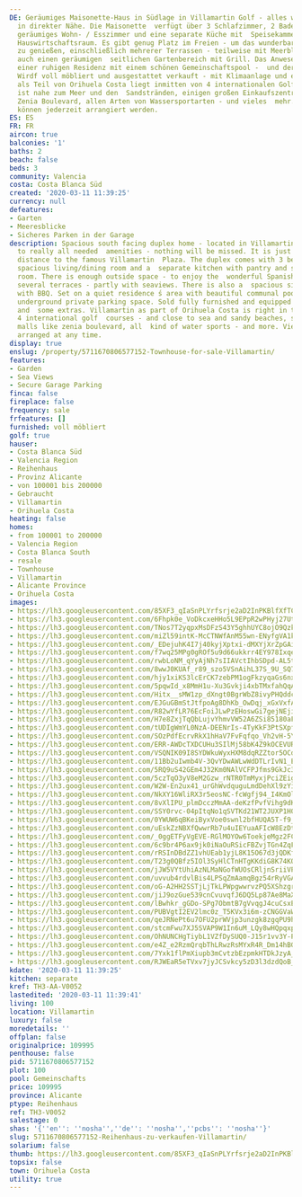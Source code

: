 ```yaml
---
DE: Geräumiges Maisonette-Haus in Südlage in Villamartin Golf - alles was man braucht
  in direkter Nähe. Die Maisonette  verfügt über 3 Schlafzimmer, 2 Badezimmer, ein
  geräumiges Wohn- / Esszimmer und eine separate Küche mit  Speisekammer und separatem
  Hauswirtschaftsraum. Es gibt genug Platz im Freien - um das wunderbare spanische  Klima
  zu genießen, einschließlich mehrerer Terrassen - teilweise mit Meerblick. Es gibt
  auch einen geräumigen  seitlichen Gartenbereich mit Grill. Das Anwesen liegt in
  einer ruhigen Residenz mit einem schönen Gemeinschaftspool -  und der privaten Tiefgarage.
  Wirdf voll möbliert und ausgestattet verkauft - mit Klimaanlage und einigen Extras.  Villamartin
  als Teil von Orihuela Costa liegt inmitten von 4 internationalen Golfplätzen - und
  ist nahe zum Meer und den  Sandstränden, einigen großen Einkaufszentren wie dem
  Zenia Boulevard, allen Arten von Wassersportarten - und vieles  mehr. Besichtigungen
  können jederzeit arrangiert werden.
ES: ES
FR: FR
aircon: true
balconies: '1'
baths: 2
beach: false
beds: 3
community: Valencia
costa: Costa Blanca Süd
created: '2020-03-11 11:39:25'
currency: null
defeatures:
- Garten
- Meeresblicke
- Sicheres Parken in der Garage
description: Spacious south facing duplex home - located in Villamartin Golf - close
  to really all needed  amenities - nothing will be missed. It is just a short walking
  distance to the famous Villamartin  Plaza. The duplex comes with 3 bedrooms, 2 bathrooms,
  spacious living/dining room and a  separate kitchen with pantry and separate utility
  room. There is enough outside space - to enjoy the  wonderful Spanish climate, including
  several terraces - partly with seaviews. There is also a  spacious side garden area
  with BBQ. Set on a quiet residence ́s area with beautiful communal pool  - and the
  underground private parking space. Sold fully furnished and equipped - with A/C
  and  some extras. Villamartin as part of Orihuela Costa is right in the middle of
  4 international golf  courses - and close to sea and sandy beaches, some big shopping
  malls like zenia boulevard, all  kind of water sports - and more. Viewings can be
  arranged at any time.
display: true
enslug: /property/5711670806577152-Townhouse-for-sale-Villamartin/
features:
- Garden
- Sea Views
- Secure Garage Parking
finca: false
fireplace: false
frequency: sale
frfeatures: []
furnished: voll möbliert
golf: true
hauser:
- Costa Blanca Süd
- Valencia Region
- Reihenhaus
- Provinz Alicante
- von 100001 bis 200000
- Gebraucht
- Villamartin
- Orihuela Costa
heating: false
homes:
- from 100001 to 200000
- Valencia Region
- Costa Blanca South
- resale
- Townhouse
- Villamartin
- Alicante Province
- Orihuela Costa
images:
- https://lh3.googleusercontent.com/85XF3_qIaSnPLYrfsrje2aD2InPKBlfXfTClxt7_lg8Lm71woZ2MHiAG9OFnudTBRQ2W3bg5WRe9p19xrfKt=w640-rj-e30-l100
- https://lh3.googleusercontent.com/6Fhpk0e_VoDkcxeHHo5L9EPpR2wPHyj27UtCTxl-8iz1AJ4PSrpILmbFmXgKRiVgqTq3mh8CoWFQ2GiOamJdng=w640-rj-e30-l100
- https://lh3.googleusercontent.com/TNos7T2yqpxMsDFzS43Y5ghhUYC8ojO9QzkLa9r7HzspOfH271g8TLP0PDZeED10WndXgA9_QfWRYUkPre6RLw=w640-rj-e30-l100
- https://lh3.googleusercontent.com/miZl59intK-McCTNWfAnM55wn-ENyfgVA1kgIkpSYJ2LS4P-j4VOfWm3uRiPr8VeZ2VLCgR7vmaPU3jUDp5h=w640-rj-e30-l100
- https://lh3.googleusercontent.com/_EDejuhK4I7j40kyjXptxi-dMXYjXrZpGAiNpkpsLgSBqgmLtO6zw4IhXiEqBQGbGb-5KWtAgG97S2CAQ4o=w640-rj-e30-l100
- https://lh3.googleusercontent.com/f7wq25MPg0gROf5u9d66ukkrr4EY978Ixqe7pmOy4KPeqzMT22lQy-72LnqTIsuaqDnL43pxK7dO4QfjTyxf=w640-rj-e30-l100
- https://lh3.googleusercontent.com/rwbLoNM_qYyAjNh7sIIAVctIhbSDpd-AL5tzyCGRXzmkIziocRzLRlBydkoY4KPYmlkDj29HU82aLTHKQGk=w640-rj-e30-l100
- https://lh3.googleusercontent.com/8wwJ0KUAf_r89_szo5VSnAihL37S_9U_SQ7Z_ya2HP7sUG6R-6OSehaHTm8I49DWHK5bd7xhEw3HTk7RKR_RiQ=w640-rj-e30-l100
- https://lh3.googleusercontent.com/hjy1xiKS3lcErCK7zebPM1ogFkzyqaGs6nxK9hU_YyO9oWmSBGfTMYxDQbwMt67ZyMH3BlMK-HdI7TBpFtOMSA=w640-rj-e30-l100
- https://lh3.googleusercontent.com/5pqwId_x8MmH1u-Xu3Gvkji4xbTMxfahQqAC4WdW2QjF3RI6trP0-xwKcO2xTZq6ITqQObrb7UQk2QQEwLBJ=w640-rj-e30-l100
- https://lh3.googleusercontent.com/Hitx__sMW1zp_dXngt0BgrWbZ8ivyPHQddcPxcoArVAubzwdnLj7I116WqblmpfYuwUETOjLQdrxCi_Aq8Xg=w640-rj-e30-l100
- https://lh3.googleusercontent.com/EJGuGBmStJtfpoAg8DhKb_OwDqj_xGxVxfAEr_QCsV2DZr5U5J2LVy_S7wBE2mtPEQbqmN4QVT9gU0ThAqkH=w640-rj-e30-l100
- https://lh3.googleusercontent.com/R82wYfLR76EcFoiJLwPzEHoswGi7gejNEji7tn8Kcj_rlzwopoExKwpeR3gXViHdURs1LPqEsjDzjRUXbWTb=w640-rj-e30-l100
- https://lh3.googleusercontent.com/H7e8ZxjTqQbLujvYhmvVW52A6ZSi85180aFl4T-AOBoGJYqP-jruLH7oVpxnnwAQGIOUKnBZzmJM2hqTVaA=w640-rj-e30-l100
- https://lh3.googleusercontent.com/tUDIgWmYL0NzA-DEENrIs-4TyKkF3PtSXpfWRoqpEZr0l-ve59OQJdgHA1Ab3DLOP9MSxt1v9U2DXZ0kbuVD=w640-rj-e30-l100
- https://lh3.googleusercontent.com/SOzPdfEcrvRkX1hHaV7FvFqfqo_Vh2vH-5YGa4ZVDLCplE5z6bYqIsWVz8ZiEKUgTw4ClcsLUfeWOUgQsfvr=w640-rj-e30-l100
- https://lh3.googleusercontent.com/ERR-AWDcTXDCUHu3SIlMj58bK4Z9kOCEVURFb52bzciCCTfhelJCYeLFMM0vBw_-v9Ghav9G2efSNihUiLYQ=w640-rj-e30-l100
- https://lh3.googleusercontent.com/VSQNIK09I8SYDWkuWyxHXM8dqRZZtor5OCd8bdnq0PmE2uNlVtZkwxmhxdKKaPnNx4tAmTV2l0UdQBe74QQ=w640-rj-e30-l100
- https://lh3.googleusercontent.com/11Bb2uIwmb4V-3QvYDwAWLwWdDTLrIvN1_Eibh0m5OP6Y9_mqvTMXQMcH6dgH-vAUMbdoD788tzwo6hZrco=w640-rj-e30-l100
- https://lh3.googleusercontent.com/5RQ9uS42GEm4J32Km0NAlVCFPJfms9GkJc3vFrLxRYAUhK5fDeihNAmJpV9WEM6SMN7fodTDrG8M4e1TOrI=w640-rj-e30-l100
- https://lh3.googleusercontent.com/5czTqO3yV8eM2Gzw_rNTR0TmMyxjPciZEigw3Ik-pDOzqeKvv9ya3ivUgm_A7gJbzTzo945lMb5O3PnBA8M=w640-rj-e30-l100
- https://lh3.googleusercontent.com/W2W-En2ux41_urGhWvdquguLmdDehXl9zYiwZST09y9Cl2ZlKR0360Wo-LY_q9stDqO0RcA7Eqtjl6PHLRtk=w640-rj-e30-l100
- https://lh3.googleusercontent.com/NkXY16WliRX3r5eosNC-fcWgfj94_I4KmOl78QeRrBabs9Wyo9iVn4SNHgODrnRV2ByykxnCj2MdDYqNUDly=w640-rj-e30-l100
- https://lh3.googleusercontent.com/8vXlIPU_plmDcczMmAA-deKzfPvfVihg9dK-cygcicBwWgbClMgy_QenC9pqIGIbFIi1M_8HVxK4dUAgN4s=w640-rj-e30-l100
- https://lh3.googleusercontent.com/SSY0rvc-04pItqNo1qSVTKd21WT2JUXP1H0a3vVXtW428V56E9n0vYLeu-71pbDBTS7FexfnymqoriVM6Fw=w640-rj-e30-l100
- https://lh3.googleusercontent.com/0YWUW6qBKeiByxVoe0swnl2bfHUQA5T-f9_mbMR_GQoUpom_wnQf_bKLVR_n2vgBRILdcz49XdlhpGS3eKS-=w640-rj-e30-l100
- https://lh3.googleusercontent.com/uEskZzNBXfQwwrRb7u4uIEYuaAFIcW8EzDtOObwDd3q6mDt71f5xhM7C5v26cSbkvUKFPaOV_xElkI4Jhu8=w640-rj-e30-l100
- https://lh3.googleusercontent.com/_0ggETFyVgEVE-RGlMOYOw6ToekjeMgz2FCmH4J4LZ2yd1C2_mw11L3UcCC6TDUwGtFpFc8GuaBTGP4bgkbP=w640-rj-e30-l100
- https://lh3.googleusercontent.com/6c9br4P6ax9jk0iNaOuRSicFBZvjTGn4ZqFz-o95Zmp0MXOTUSS-U2l8FghHDWm9stwV92nu35PJyblTSm0=w640-rj-e30-l100
- https://lh3.googleusercontent.com/rRSInDBdZZ1vhUEab1yjL8K15O67d3jQDKfwl8FrFXk7lalNRiOKH6J1xqjeHYG4MSFDGPYxVQgHtJvtFKYN6Q=w640-rj-e30-l100
- https://lh3.googleusercontent.com/T23g0QBfz5IOl3SyHlCTnHTgKKdiG8K74KOXa9iSoNhoTVQxqFFCoF9m0QYp0wMrmYRHvMG1N8m9zILlUZKx=w640-rj-e30-l100
- https://lh3.googleusercontent.com/jJW5VYtUhiAzNLMaNGofWUOsCRljnSriiVPy7Qp6mDiXkipXUwC43u6bbtIw6eHXd0eZUA96kgnGIKy9hnM=w640-rj-e30-l100
- https://lh3.googleusercontent.com/uvvub4rdvlBis4LPSqZmAamqBgz54rRyVGApPHtYeHkD9ADMGK74ncbye1KVjNryIKpvGXfTIbKG_fulCDCh=w640-rj-e30-l100
- https://lh3.googleusercontent.com/oG-A2HH2SSTjLjTkLPWpgwwrvzPQ5XShzgrkGSl7LDe19dyPURRS6q1oNoLoKBMQVKwNrK9CkkXsQqnQfAhr=w640-rj-e30-l100
- https://lh3.googleusercontent.com/jiJ9ozGue539cnCvuvqfJ6DQ5Lp87Ae8MaXuKZmCF2dV6uIHUieBXQyB8aEur_LSkB96cauuxxe8NRm0G30J=w640-rj-e30-l100
- https://lh3.googleusercontent.com/lBwhkr_gGDo-SPg7ObmtB7gVvqgJ4cuCsxE95gU4XtozFEbsN1ytLoT5s5bDiBwJuz492MI3J9RoUA6dCwtB=w640-rj-e30-l100
- https://lh3.googleusercontent.com/PUBVgtI2EV2lmc0z_T5KVx3i6m-zCNGGVaWMwB_Jwaz0Nk-y-OAVceEssaeQC01kQuG8rpk-kzEWmRvxsA=w640-rj-e30-l100
- https://lh3.googleusercontent.com/qeJRNePt6u7OFU2prWVjp3unzgk8zgqPU9hmsKq5epi0WdQUfO49SOyGxv2-MjLHswFQSuHmxWklff_Rvp4=w640-rj-e30-l100
- https://lh3.googleusercontent.com/stcmFwu7XJ5SVAP9W1In6uM_LQy8wHQpqxpe-j5x5oaM_EioWZwq1pwWLzB8uByl7puYjaUVtfOMfXH8Bdc=w640-rj-e30-l100
- https://lh3.googleusercontent.com/OhNUNCHgTiybL1VZfDySUQ0-J15r1vv3Y-P95kXN2I1GSjr9i6WIFmZ4pkIkq_2rDRxHrW1Pi_sVveERPB4=w640-rj-e30-l100
- https://lh3.googleusercontent.com/e4Z_e2RzmQrqbThLRwzRsMYxR4R_Dm14hBGAMPU5CezHLMNTm9OVf096C31PosIUS4ogQb8ESm4ypbTLFSQ=w640-rj-e30-l100
- https://lh3.googleusercontent.com/7Yxk1flPmXiupb3mCvtzbEzpmkHTDkJzyA_h9yT8dUSb5Dkx-nYcypIloXuQ-L1lgUWVfgiU01sjvDLyppLI0g=w640-rj-e30-l100
- https://lh3.googleusercontent.com/RJWEaR5eTVxv7jyJCSvkcy5zD3l3dzdQoB_JB4xcHFuPyi2R_K2_2YaV-Pi_dkc6nq81eMvrmF28RBgx6mQ=w640-rj-e30-l100
kdate: '2020-03-11 11:39:25'
kitchen: separate
kref: TH3-AA-V0052
lastedited: '2020-03-11 11:39:41'
living: 100
location: Villamartin
luxury: false
moredetails: ''
offplan: false
originalprice: 109995
penthouse: false
pid: 5711670806577152
plot: 100
pool: Gemeinschafts
price: 109995
province: Alicante
ptype: Reihenhaus
ref: TH3-V0052
salestage: 0
shas: '{''en'': ''nosha'',''de'': ''nosha'',''pcbs'': ''nosha''}'
slug: 5711670806577152-Reihenhaus-zu-verkaufen-Villamartin/
solarium: false
thumb: https://lh3.googleusercontent.com/85XF3_qIaSnPLYrfsrje2aD2InPKBlfXfTClxt7_lg8Lm71woZ2MHiAG9OFnudTBRQ2W3bg5WRe9p19xrfKt=w400-h240-n-rj-e30-l100
topsix: false
town: Orihuela Costa
utility: true
---
```

